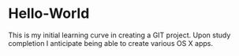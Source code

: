 # Hello-World
This is my initial learning curve in creating a GIT project.
Upon study completion I anticipate being able to create various OS X apps.
